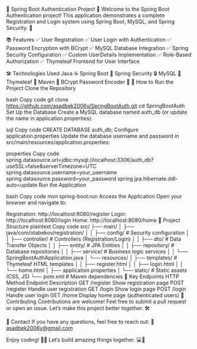 🌟 Spring Boot Authentication Project 🌟
Welcome to the Spring Boot Authentication project! This application demonstrates a complete Registration and Login system using Spring Boot, MySQL, and Spring Security. 🚀

📚 Features
✅ User Registration
✅ User Login with Authentication
✅ Password Encryption with BCrypt
✅ MySQL Database Integration
✅ Spring Security Configuration
✅ Custom UserDetails Implementation
✅ Role-Based Authorization
✅ Thymeleaf Frontend for User Interface

🛠️ Technologies Used
Java ☕
Spring Boot 🌱
Spring Security 🔒
MySQL 🐬
Thymeleaf 🎨
Maven 🧩
BCrypt Password Encoder 🔑
🚀 How to Run the Project
Clone the Repository

bash
Copy code
git clone https://github.com/asadbek2006y/SpringBootAuth.git
cd SpringBootAuth
Set Up the Database
Create a MySQL database named auth_db (or update the name in application.properties):

sql
Copy code
CREATE DATABASE auth_db;
Configure application.properties
Update the database username and password in src/main/resources/application.properties:

properties
Copy code
spring.datasource.url=jdbc:mysql://localhost:3306/auth_db?useSSL=false&serverTimezone=UTC
spring.datasource.username=your_username
spring.datasource.password=your_password
spring.jpa.hibernate.ddl-auto=update
Run the Application

bash
Copy code
mvn spring-boot:run
Access the Application
Open your browser and navigate to:

Registration: http://localhost:8080/register
Login: http://localhost:8080/login
Home: http://localhost:8080/home
🌟 Project Structure
plaintext
Copy code
src/
├── main/
│   ├── java/com/otabekov/registration/
│   │   ├── config/            # Security configuration
│   │   ├── controller/        # Controllers (Registration/Login)
│   │   ├── dto/               # Data Transfer Objects
│   │   ├── entity/            # JPA Entities
│   │   ├── repository/        # Database repositories
│   │   ├── service/           # Business logic services
│   │   └── SpringBootAuthApplication.java
│   └── resources/
│       ├── templates/         # Thymeleaf HTML templates
│       │   ├── register.html
│       │   ├── login.html
│       │   └── home.html
│       ├── application.properties
│       └── static/            # Static assets (CSS, JS)
└── pom.xml                    # Maven dependencies
🌟 Key Endpoints
HTTP Method	Endpoint	Description
GET	/register	Show registration page
POST	/register	Handle user registration
GET	/login	Show login page
POST	/login	Handle user login
GET	/home	Display home page (authenticated users)
🤝 Contributing
Contributions are welcome! Feel free to submit a pull request or open an issue. Let’s make this project better together. 🛠️

📧 Contact
If you have any questions, feel free to reach out:
📧 asadbek2006y@gmail.com

Enjoy coding! 🚀✨ Let’s build amazing things together. 💻🌟

